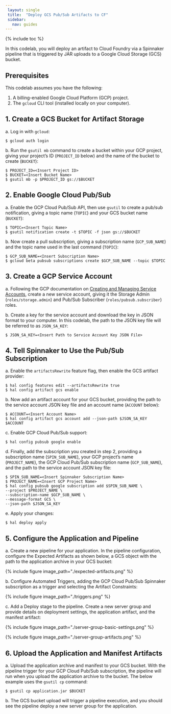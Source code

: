 ```yaml
---
 layout: single
 title:  "Deploy GCS Pub/Sub Artifacts to CF"
 sidebar:
   nav: guides
---
```


 {% include toc %}
 
In this codelab, you will deploy an artifact to Cloud Foundry via a Spinnaker pipeline that is triggered by JAR uploads to a Google Cloud Storage (GCS) bucket.

## Prerequisites

This codelab assumes you have the following:

1. A billing-enabled Google Cloud Platform (GCP) project.
1. The `gcloud` CLI tool (installed locally on your computer).

## 1. Create a GCS Bucket for Artifact Storage

a. Log in with `gcloud`:

  ```
  $ gcloud auth login
  ```

b. Run the `gsutil mb` command to create a bucket within your GCP project, giving your project’s ID (`PROJECT_ID` below) and the name of the bucket to create (`BUCKET`):

  ```
  $ PROJECT_ID=<Insert Project ID>
  $ BUCKET=<Insert Bucket Name>
  $ gsutil mb -p $PROJECT_ID gs://$BUCKET
  ```

## 2. Enable Google Cloud Pub/Sub

a. Enable the GCP Cloud Pub/Sub API, then use `gsutil` to create a pub/sub notification, giving a topic name (`TOPIC`) and your GCS bucket name (`BUCKET`):

  ```
  $ TOPIC=<Insert Topic Name>
  $ gsutil notification create -t $TOPIC -f json gs://$BUCKET
  ```

b. Now create a pull subscription, giving a subscription name (`GCP_SUB_NAME`) and the topic name used in the last command (`TOPIC`):

  ```
  $ GCP_SUB_NAME=<Insert Subscription Name>
  $ gcloud beta pubsub subscriptions create $GCP_SUB_NAME --topic $TOPIC
  ```

## 3. Create a GCP Service Account

a. Following the GCP documentation on [Creating and Managing Service Accounts](https://cloud.google.com/iam/docs/creating-managing-service-accounts), create a new service account, giving it the Storage Admin (`roles/storage.admin`) and Pub/Sub Subscriber (`roles/pubsub.subscriber`) roles.

b. Create a key for the service account and download the key in JSON format to your computer. In this codelab, the path to the JSON key file will be referred to as `JSON_SA_KEY`:

  ```
  $ JSON_SA_KEY=<Insert Path to Service Account Key JSON File>
  ```

## 4. Tell Spinnaker to Use the Pub/Sub Subscription

a. Enable the `artifactsRewrite` feature flag, then enable the GCS artifact provider:

  ```
  $ hal config features edit --artifactsRewrite true
  $ hal config artifact gcs enable
  ```

b. Now add an artifact account for your GCS bucket, providing the path to the service account JSON key file and an account name (`ACCOUNT` below):

  ```
  $ ACCOUNT=<Insert Account Name>
  $ hal config artifact gcs account add --json-path $JSON_SA_KEY $ACCOUNT
  ```

c. Enable GCP Cloud Pub/Sub support:

  ```
  $ hal config pubsub google enable
  ```

d. Finally, add the subscription you created in step 2, providing a subscription name (`SPIN_SUB_NAME`), your GCP project’s name (`PROJECT_NAME`), the GCP Cloud Pub/Sub subscription name (`GCP_SUB_NAME`), and the path to the service account JSON key file:

  ```
  $ SPIN_SUB_NAME=<Insert Spinnaker Subscription Name>
  $ PROJECT_NAME=<Insert GCP Project Name>
  $ hal config pubsub google subscription add $SPIN_SUB_NAME \
  --project $PROJECT_NAME \
  --subscription-name $GCP_SUB_NAME \
  --message-format GCS \
  --json-path $JSON_SA_KEY
  ```

e. Apply your changes:

  ```
  $ hal deploy apply
  ```

## 5. Configure the Application and Pipeline

a. Create a new pipeline for your application. In the pipeline configuration, configure the Expected Artifacts as shown below, a GCS object with the path to the application archive in your GCS bucket:

  {% include figure
     image_path="./expected-artifacts.png"
  %}

b. Configure Automated Triggers, adding the GCP Cloud Pub/Sub Spinnaker subscription as a trigger and selecting the Artifact Constraints:

  {% include figure
     image_path="./triggers.png"
  %}

c. Add a Deploy stage to the pipeline. Create a new server group and provide details on deployment settings, the application artifact, and the manifest artifact:

  {% include figure
     image_path="./server-group-basic-settings.png"
  %}

  {% include figure
     image_path="./server-group-artifacts.png"
  %}

## 6. Upload the Application and Manifest Artifacts

a. Upload the application archive and manifest to your GCS bucket. With the pipeline trigger for your GCP Cloud Pub/Sub subscription, the pipeline will run when you upload the application archive to the bucket. The below example uses the `gsutil cp` command:

  ```
  $ gsutil cp application.jar $BUCKET
  ```

b. The GCS bucket upload will trigger a pipeline execution, and you should see the pipeline deploy a new server group for the application.
